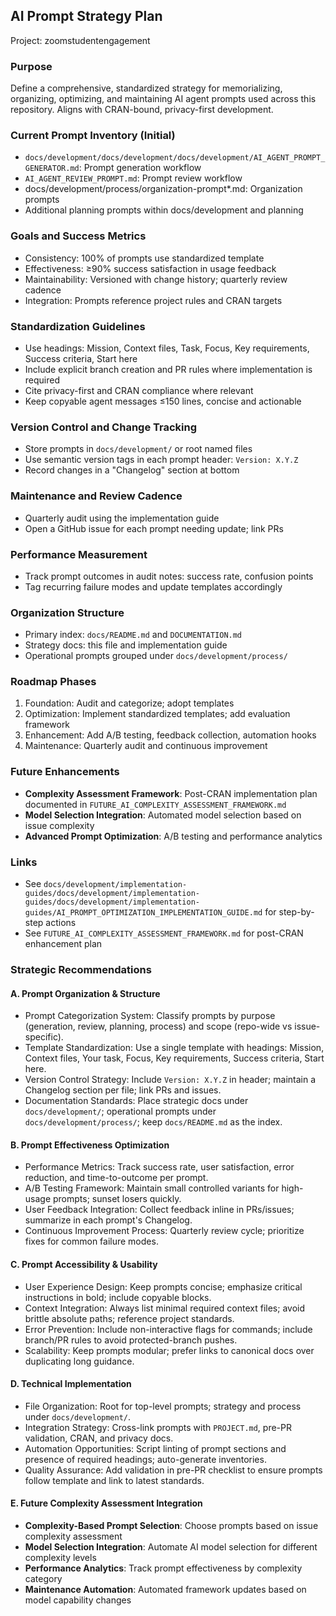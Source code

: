 ## AI Prompt Strategy Plan

Project: zoomstudentengagement

### Purpose
Define a comprehensive, standardized strategy for memorializing, organizing, optimizing, and maintaining AI agent prompts used across this repository. Aligns with CRAN-bound, privacy-first development.

### Current Prompt Inventory (Initial)
- `docs/development/docs/development/docs/development/AI_AGENT_PROMPT_GENERATOR.md`: Prompt generation workflow
- `AI_AGENT_REVIEW_PROMPT.md`: Prompt review workflow
- docs/development/process/organization-prompt*.md: Organization prompts
- Additional planning prompts within docs/development and planning

### Goals and Success Metrics
- Consistency: 100% of prompts use standardized template
- Effectiveness: ≥90% success satisfaction in usage feedback
- Maintainability: Versioned with change history; quarterly review cadence
- Integration: Prompts reference project rules and CRAN targets

### Standardization Guidelines
- Use headings: Mission, Context files, Task, Focus, Key requirements, Success criteria, Start here
- Include explicit branch creation and PR rules where implementation is required
- Cite privacy-first and CRAN compliance where relevant
- Keep copyable agent messages ≤150 lines, concise and actionable

### Version Control and Change Tracking
- Store prompts in `docs/development/` or root named files
- Use semantic version tags in each prompt header: `Version: X.Y.Z`
- Record changes in a "Changelog" section at bottom

### Maintenance and Review Cadence
- Quarterly audit using the implementation guide
- Open a GitHub issue for each prompt needing update; link PRs

### Performance Measurement
- Track prompt outcomes in audit notes: success rate, confusion points
- Tag recurring failure modes and update templates accordingly

### Organization Structure
- Primary index: `docs/README.md` and `DOCUMENTATION.md`
- Strategy docs: this file and implementation guide
- Operational prompts grouped under `docs/development/process/`

### Roadmap Phases
1. Foundation: Audit and categorize; adopt templates
2. Optimization: Implement standardized templates; add evaluation framework
3. Enhancement: Add A/B testing, feedback collection, automation hooks
4. Maintenance: Quarterly audit and continuous improvement

### Future Enhancements
- **Complexity Assessment Framework**: Post-CRAN implementation plan documented in `FUTURE_AI_COMPLEXITY_ASSESSMENT_FRAMEWORK.md`
- **Model Selection Integration**: Automated model selection based on issue complexity
- **Advanced Prompt Optimization**: A/B testing and performance analytics

### Links
- See `docs/development/implementation-guides/docs/development/implementation-guides/docs/development/implementation-guides/AI_PROMPT_OPTIMIZATION_IMPLEMENTATION_GUIDE.md` for step-by-step actions
- See `FUTURE_AI_COMPLEXITY_ASSESSMENT_FRAMEWORK.md` for post-CRAN enhancement plan

### Strategic Recommendations

#### A. Prompt Organization & Structure
- Prompt Categorization System: Classify prompts by purpose (generation, review, planning, process) and scope (repo-wide vs issue-specific).
- Template Standardization: Use a single template with headings: Mission, Context files, Your task, Focus, Key requirements, Success criteria, Start here.
- Version Control Strategy: Include `Version: X.Y.Z` in header; maintain a Changelog section per file; link PRs and issues.
- Documentation Standards: Place strategic docs under `docs/development/`; operational prompts under `docs/development/process/`; keep `docs/README.md` as the index.

#### B. Prompt Effectiveness Optimization
- Performance Metrics: Track success rate, user satisfaction, error reduction, and time-to-outcome per prompt.
- A/B Testing Framework: Maintain small controlled variants for high-usage prompts; sunset losers quickly.
- User Feedback Integration: Collect feedback inline in PRs/issues; summarize in each prompt's Changelog.
- Continuous Improvement Process: Quarterly review cycle; prioritize fixes for common failure modes.

#### C. Prompt Accessibility & Usability
- User Experience Design: Keep prompts concise; emphasize critical instructions in bold; include copyable blocks.
- Context Integration: Always list minimal required context files; avoid brittle absolute paths; reference project standards.
- Error Prevention: Include non-interactive flags for commands; include branch/PR rules to avoid protected-branch pushes.
- Scalability: Keep prompts modular; prefer links to canonical docs over duplicating long guidance.

#### D. Technical Implementation
- File Organization: Root for top-level prompts; strategy and process under `docs/development/`.
- Integration Strategy: Cross-link prompts with `PROJECT.md`, pre-PR validation, CRAN, and privacy docs.
- Automation Opportunities: Script linting of prompt sections and presence of required headings; auto-generate inventories.
- Quality Assurance: Add validation in pre-PR checklist to ensure prompts follow template and link to latest standards.

#### E. Future Complexity Assessment Integration
- **Complexity-Based Prompt Selection**: Choose prompts based on issue complexity assessment
- **Model Selection Integration**: Automate AI model selection for different complexity levels
- **Performance Analytics**: Track prompt effectiveness by complexity category
- **Maintenance Automation**: Automated framework updates based on model capability changes


